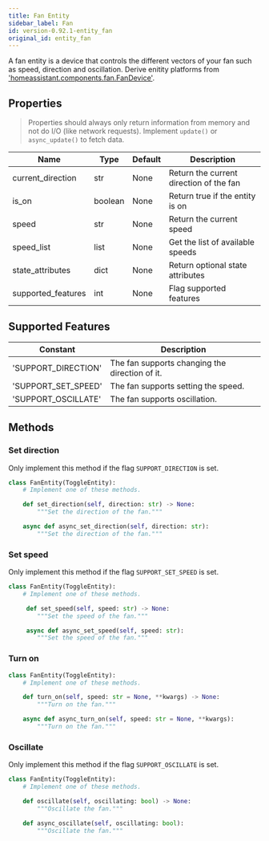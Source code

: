 ```yaml
---
title: Fan Entity
sidebar_label: Fan
id: version-0.92.1-entity_fan
original_id: entity_fan
---
```


A fan entity is a device that controls the different vectors of your fan such as speed, direction and oscillation. Derive enitity platforms from ['homeassistant.components.fan.FanDevice'](https://github.com/home-assistant/home-assistant/blob/dev/homeassistant/components/fan/__init__.py).

## Properties

> Properties should always only return information from memory and not do I/O (like network requests). Implement `update()` or `async_update()` to fetch data.

| Name | Type | Default | Description
| ---- | ---- | ------- | -----------
| current_direction | str | None | Return the current direction of the fan |
|is_on| boolean | None |Return true if the entity is on |
| speed | str | None | Return the current speed | 
| speed_list | list | None| Get the list of available speeds |
| state_attributes | dict | None | Return optional state attributes |
| supported_features | int | None | Flag supported features |


## Supported Features

| Constant | Description |
|----------|--------------------------------------|
| 'SUPPORT_DIRECTION' | The fan supports changing the direction of it.
| 'SUPPORT_SET_SPEED' | The fan supports setting the speed.
| 'SUPPORT_OSCILLATE' | The fan supports oscillation.



## Methods

### Set direction

Only implement this method if the flag `SUPPORT_DIRECTION` is set.

```python
class FanEntity(ToggleEntity):
    # Implement one of these methods.

    def set_direction(self, direction: str) -> None:
        """Set the direction of the fan."""

    async def async_set_direction(self, direction: str):
        """Set the direction of the fan."""
```

### Set speed

Only implement this method if the flag `SUPPORT_SET_SPEED` is set.

```python
class FanEntity(ToggleEntity):
    # Implement one of these methods.

 	 def set_speed(self, speed: str) -> None:
        """Set the speed of the fan."""

     async def async_set_speed(self, speed: str):
        """Set the speed of the fan."""
```

### Turn on

```python
class FanEntity(ToggleEntity):
    # Implement one of these methods.

    def turn_on(self, speed: str = None, **kwargs) -> None:
        """Turn on the fan."""

    async def async_turn_on(self, speed: str = None, **kwargs):
        """Turn on the fan."""
```

### Oscillate

Only implement this method if the flag `SUPPORT_OSCILLATE` is set.

```python
class FanEntity(ToggleEntity):
    # Implement one of these methods.

    def oscillate(self, oscillating: bool) -> None:
        """Oscillate the fan."""

    def async_oscillate(self, oscillating: bool):
        """Oscillate the fan."""
```






